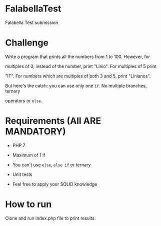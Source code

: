 # FalabellaTest
Falabella Test submission
# Challenge

 Write a program that prints all the numbers from 1 to 100. However, for

multiples of 3, instead of the number, print "Linio". For multiples of 5 print

"IT". For numbers which are multiples of both 3 and 5, print "Linianos".

 

But here's the catch: you can use only one `if`. No multiple branches, ternary

operators or `else`.

 # Requirements (All ARE MANDATORY)

* PHP 7

* Maximum of 1 if

* You can't use `else`, `else if` or ternary

* Unit tests

* Feel free to apply your SOLID knowledge


# How to run
Clone and run index.php file to print results.
